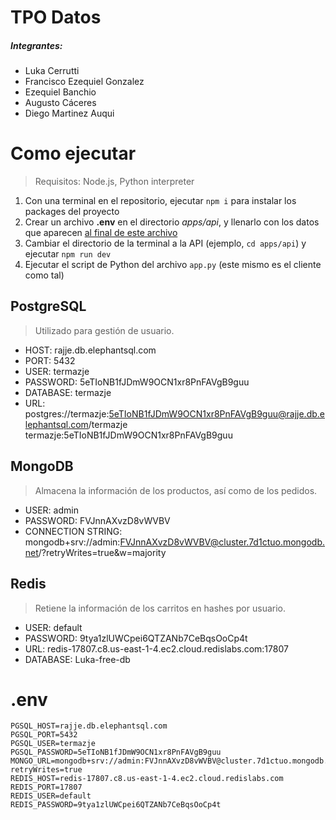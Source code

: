 # TPO Datos

##### Integrantes:

- Luka Cerrutti
- Francisco Ezequiel Gonzalez
- Ezequiel Banchio
- Augusto Cáceres
- Diego Martinez Auqui

# Como ejecutar

> Requisitos: Node.js, Python interpreter

1. Con una terminal en el repositorio, ejecutar `npm i` para instalar los packages del proyecto
2. Crear un archivo **.env** en el directorio _apps/api_, y llenarlo con los datos que aparecen [al final de este archivo](#env)
3. Cambiar el directorio de la terminal a la API (ejemplo, `cd apps/api`) y ejecutar `npm run dev`
4. Ejecutar el script de Python del archivo `app.py` (este mismo es el cliente como tal)

## PostgreSQL

> Utilizado para gestión de usuario.

- HOST: rajje.db.elephantsql.com
- PORT: 5432
- USER: termazje
- PASSWORD: 5eTIoNB1fJDmW9OCN1xr8PnFAVgB9guu
- DATABASE: termazje
- URL: postgres://termazje:5eTIoNB1fJDmW9OCN1xr8PnFAVgB9guu@rajje.db.elephantsql.com/termazje
  termazje:5eTIoNB1fJDmW9OCN1xr8PnFAVgB9guu

## MongoDB

> Almacena la información de los productos, así como de los pedidos.

- USER: admin
- PASSWORD: FVJnnAXvzD8vWVBV
- CONNECTION STRING: mongodb+srv://admin:FVJnnAXvzD8vWVBV@cluster.7d1ctuo.mongodb.net/?retryWrites=true&w=majority

## Redis

> Retiene la información de los carritos en hashes por usuario.

- USER: default
- PASSWORD: 9tya1zlUWCpei6QTZANb7CeBqsOoCp4t
- URL: redis-17807.c8.us-east-1-4.ec2.cloud.redislabs.com:17807
- DATABASE: Luka-free-db

# .env

```
PGSQL_HOST=rajje.db.elephantsql.com
PGSQL_PORT=5432
PGSQL_USER=termazje
PGSQL_PASSWORD=5eTIoNB1fJDmW9OCN1xr8PnFAVgB9guu
MONGO_URL=mongodb+srv://admin:FVJnnAXvzD8vWVBV@cluster.7d1ctuo.mongodb.net/?retryWrites=true
REDIS_HOST=redis-17807.c8.us-east-1-4.ec2.cloud.redislabs.com
REDIS_PORT=17807
REDIS_USER=default
REDIS_PASSWORD=9tya1zlUWCpei6QTZANb7CeBqsOoCp4t
```
